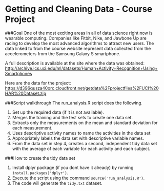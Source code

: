 # Getting and Cleaning Data - Course Project

###Goal
One of the most exciting areas in all of data science right now is wearable computing. 
Companies like Fitbit, Nike, and Jawbone Up are racing to develop the most advanced algorithms to attract new users. 
The data linked to from the course website represent data collected from the accelerometers from the Samsung Galaxy S smartphone. 

A full description is available at the site where the data was obtained:
http://archive.ics.uci.edu/ml/datasets/Human+Activity+Recognition+Using+Smartphones

Here are the data for the project:
https://d396qusza40orc.cloudfront.net/getdata%2Fprojectfiles%2FUCI%20HAR%20Dataset.zip

###Script walkthrough
The run_analysis.R script does the following.

1) Set up the required data (if it is not available).
2) Merges the training and the test sets to create one data set.
3) Extracts only the measurements on the mean and standard deviation for each measurement.
4) Uses descriptive activity names to name the activities in the data set
5) Appropriately labels the data set with descriptive variable names.
6) From the data set in step 4, creates a second, independent tidy data set with the average of each variable for each activity and each subject.

###How to create the tidy data set
1) Install dplyr package (if you dont have it already) by running `install.packages('dplyr')`.
2) Execute the script using the command `source('run_analysis.R')`.
3) The code will generate the `tidy.txt` dataset.

